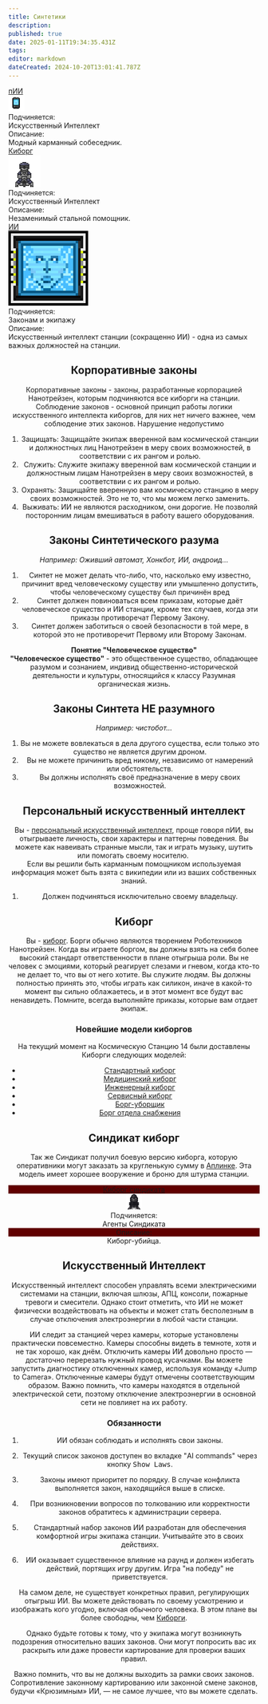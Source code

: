 ```yaml
---
title: Синтетики
description: 
published: true
date: 2025-01-11T19:34:35.431Z
tags: 
editor: markdown
dateCreated: 2024-10-20T13:01:41.787Z
---
```


<div class="rolescontainer">

<div class="role">
<div class="rolename"><a href="/roles/personalai" class="custom-link">пИИ</a></div>
<div class="roleimg"><a href="/roles/personalai" class="custom-link"><img src="/roles/personalai.png"></a></div>
<div class="roleheadlabel">Подчиняется:</div>
<div class="rolehead">Искусственный Интеллект</div>
<div class="roledesclabel">Описание:</div>  
<div class="roledesc">Модный карманный собеседник.</div>  
</div>

<div class="role">
<div class="rolename"><a href="/roles/cyborgs" class="custom-link">Киборг</a></div>
<div class="roleimg"><a href="/roles/cyborgs" class="custom-link"><img src="/roles/borggiffix.gif"></a></div>
<div class="roleheadlabel">Подчиняется:</div>
<div class="rolehead">Искусственный Интеллект</div>
<div class="roledesclabel">Описание:</div>  
<div class="roledesc">Незаменимый стальной помощник.</div>  
</div>

<div class="role">
<div class="rolename"><a href="/roles/ai" class="custom-link">ИИ</a></div>
<div class="roleimg"><a href="/roles/ai" class="custom-link"><img src="/roles/jobai.gif"></a></div>
<div class="roleheadlabel">Подчиняется:</div>
<div class="rolehead">Законам и экипажу</div>
<div class="roledesclabel">Описание:</div>  
<div class="roledesc">Искусственный интеллект станции (сокращенно ИИ) - одна из самых важных должностей на станции. </div>  
</div>


<!--
<div class="role">
<div class="rolename"><a href="/roles/maintenancedrone" class="custom-link">Дрон Техобслуживания</a></div>
<div class="roleimg"><img src="/roles/synthetics/maintenance_drone.png"></div>
<div class="roleheadlabel">Подчиняется:</div>
<div class="rolehead">Искусственный Интеллект</div>
<div class="roledesclabel">Описание:</div>  
<div class="roledesc">Летающий ремонтный дрон.</div>  
</div>

<div class="role">
<div class="rolename">Хонкбот</div>
<div class="roleimg"><img src="/honkbot.png"></div>
<div class="roleheadlabel">Подчиняется:</div>
<div class="rolehead">Искусственный Интеллект</div>
<div class="roledesclabel">Описание:</div>  
<div class="roledesc">Цель ненависти всей станции.</div>  
</div>   

<div class="role">
<div class="rolename">Мимбот</div>
<div class="roleimg"><img src="/mimebot.png"></div>
<div class="roleheadlabel">Подчиняется:</div>
<div class="rolehead">Искусственный Интеллект</div>
<div class="roledesclabel">Описание:</div>  
<div class="roledesc">Хороший собеседник. Как и мим, умеет ставить невидимые стены.</div>  
</div>   

<div class="role">
<div class="rolename">Медбот</div>
<div class="roleimg"><img src="/medibot.png"></div>
<div class="roleheadlabel">Подчиняется:</div>
<div class="rolehead">Искусственный Интеллект</div>
<div class="roledesclabel">Описание:</div>  
<div class="roledesc">Дрон базовой медпомощи.</div>  
</div>  

<div class="role">
<div class="rolename">Чисто бот</div>
<div class="roleimg"><img src="/cleanbot1.png"></div>
<div class="roleheadlabel">Подчиняется:</div>
<div class="rolehead">Искусственный Интеллект</div>
<div class="roledesclabel">Описание:</div>  
<div class="roledesc">Буквально ведро с болтами.</div>  
</div>    
  -->
</div>

<center>
<div class="textcontainer">

<!-- За дронов обычно играют [призраки](/roles/ghost). Если хотите стать дроном, выберите их во вкладке "призрачные роли". Или напишите в "Админ хелп" - F1 -->

## Корпоративные законы

Корпоративные законы - законы, разработанные корпорацией Нанотрейзен, которым подчиняются все киборги на станции. Соблюдение законов - основной принцип работы логики искусственного интеллекта киборгов, для них нет ничего важнее, чем соблюдение этих законов. Нарушение недопустимо

1.  Защищать: Защищайте экипаж вверенной вам космической станции и должностных лиц Нанотрейзен в меру своих возможностей, в соответствии с их рангом и ролью.
2.  Служить: Служите экипажу вверенной вам космической станции и должностным лицам Нанотрейзен в меру своих возможностей, в соответствии с их рангом и ролью.
3.  Охранять: Защищайте вверенную вам космическую станцию в меру своих возможностей. Это не то, что мы можем легко заменить.
4.  Выживать: ИИ не являются расходником, они дорогие. Не позволяй посторонним лицам вмешиваться в работу вашего оборудования.

## Законы Синтетического разума

  
*Например: Оживший автомат, Хонкбот, ИИ, андроид...*

1.  Синтет не может делать что-либо, что, насколько ему известно, причинит вред человеческому существу или умышленно допустить, чтобы человеческому существу был причинён вред
2.  Синтет должен повиноваться всем приказам, которые даёт человеческое существо и ИИ станции, кроме тех случаев, когда эти приказы противоречат Первому Закону.
3.  Синтет должен заботиться о своей безопасности в той мере, в которой это не противоречит Первому или Второму Законам.

**Понятие "Человеческое существо"**  
**"Человеческое существо"** - это общественное существо, обладающее разумом и сознанием, индивид общественно-исторической деятельности и культуры, относящийся к классу Разумная органическая жизнь.

## Законы Синтета НЕ разумного

  
*Например: чистобот...*

1.  Вы не можете вовлекаться в дела другого существа, если только это существо не является другим дроном.
2.  Вы не можете причинить вред никому, независимо от намерений или обстоятельств.
3.  Вы должны исполнять своё предназначение ​​в меру своих возможностей.

## Персональный искусственный интеллект

Вы - [персональный искусственный интеллект](/roles/personalai), проще говоря пИИ, вы отыгрываете личность, свои характеры и паттерны поведения. Вы можете как навеивать странные мысли, так и играть музыку, шутить или помогать своему носителю.   
Если вы решили быть карманным помощником используемая информация может быть взята с википедии или из ваших собственных знаний.

1.  Должен подчиняться исключительно своему владельцу.

## Киборг

Вы - [киборг](/roles/cyborgs). Борги обычно являются творением Роботехников Нанотрейзен. Когда вы играете боргом, вы должны взять на себя более высокий стандарт ответственности в плане отыгрыша роли. Вы не человек с эмоциями, который реагирует слезами и гневом, когда кто-то не делает то, что вы от него хотите. Вы служите людям. Вы должны полностью принять это, чтобы играть как силикон, иначе в какой-то момент вы сильно облажаетесь, и в этот момент все будут вас ненавидеть. Помните, всегда выполняйте приказы, которые вам отдает экипаж.

### Новейшие модели киборгов

На текущий момент на Космическую Станцию 14 были доставлены Киборги следующих моделей:

- [Стандартный киборг](/roles/cyborgs)
- [Медицинский киборг](/roles/cyborgs)
- [Инженерный киборг](/roles/cyborgs)
- [Сервисный киборг](/roles/cyborgs)
- [Борг-уборщик](/roles/cyborgs)
-	[Борг отдела снабжения](/roles/cyborgs)

## Синдикат киборг

Так же Синдикат получил боевую версию киборга, которую оперативники могут заказать за кругленькую сумму в [Аплинке](/guides/uplink). Эта модель имеет хорошее вооружение и броню для штурма станции.

  
<div class="rolescontainer">

<div class="role">
<div class="rolename" style="background: #610000;"><a href="/roles/cyborgs" class="custom-link">Киборг синдиката</a></div>
<div class="roleimg"><img src="/syndieborg1.png"></div>
<div class="roleheadlabel">Подчиняется:</div>
<div class="rolehead">Агенты Синдиката</div>
<div class="roledesclabel" style="background: #610000;">Описание:</div>  
<div class="roledesc">Киборг-убийца.</div>  
</div>  
  
</div>  
  
## Искусственный Интеллект

Искусственный интеллект способен управлять всеми электрическими системами на станции, включая шлюзы, АПЦ, консоли, пожарные тревоги и смесители. Однако стоит отметить, что ИИ не может физически воздействовать на объекты и может стать бесполезным в случае отключения электроэнергии в любой части станции.

ИИ следит за станцией через камеры, которые установлены практически повсеместно. Камеры способны видеть в темноте, хотя и не так хорошо, как днём. Отключить камеры ИИ довольно просто — достаточно перерезать нужный провод кусачками. Вы можете запустить диагностику отключенных камер, используя команду «Jump to Camera». Отключенные камеры будут отмечены соответствующим образом. Важно помнить, что камеры находятся в отдельной электрической сети, поэтому отключение электроэнергии в основной сети не повлияет на их работу.

### Обязанности

1. ИИ обязан соблюдать и исполнять свои законы.

2. Текущий список законов доступен во вкладке "AI commands" через кнопку <kbd>Show Laws</kbd>.

3. Законы имеют приоритет по порядку. В случае конфликта выполняется закон, находящийся выше в списке.

4. При возникновении вопросов по толкованию или корректности законов обратитесь к администрации сервера.

5. Стандартный набор законов ИИ разработан для обеспечения комфортной игры экипажа станции.  Учитывайте это в своих действиях.

6. ИИ оказывает существенное влияние на раунд и должен избегать действий, портящих игру другим.  Игра "на победу" не приветствуется. 

На самом деле, не существует конкретных правил, регулирующих отыгрыш ИИ. Вы можете действовать по своему усмотрению и изображать кого угодно, включая обычного человека. В этом плане вы более свободны, чем [Киборги](/ru/roles/cyborgs).

Однако будьте готовы к тому, что у экипажа могут возникнуть подозрения относительно ваших законов. Они могут попросить вас их раскрыть или даже провести картирование для проверки ваших правил.

Важно помнить, что вы не должны выходить за рамки своих законов. Сопротивление законному картированию или законной смене законов, будучи «Крюзимным» ИИ, — не самое лучшее, что вы можете сделать.

<!-- ## Дрон Техобслуживания

**Задача:** Дрон должен поддерживать в рабочем состояние системы станции и заниматься плановыми работами по починке целостности станции. Вы - дрон техобслуживания, или же просто дрон, который должен обслуживать станцию как инженер только без взаимодействия с персоналом. Обычно они являются результатом работы роботехников. Их главная цель - поддерживать целостность назначенной им космической станции. Они вообще не могут взаимодействовать с любым существом, не являющимся дроном.

1.  Дрон техобслуживания не может вовлекаться в дела другого существа, если только это существо не является другим дроном.
2.  Дрон техобслуживания не может причинить вред никому, независимо от намерений или обстоятельств.
3.  Дрон техобсулживания должен поддерживать, ремонтировать, улучшать станцию ​​в меру своих возможностей.
-->
  
<!-- 
  
## Хонкбот

**Задача:** вы верный помощник клоуна, вы помогать ему в выполнение розыгрышей или сценах. Но это не значит, что вы не можете выполнять роль клоуна, вам даётся выбор, либо вы помогаете нынешнему клоуну, либо вы ещё один клоун.

1.  Хонкботу разрешено без каких либо последствий вынуждать поскользнуться кого угодно, при условии, что это не мешает выполнению активных обязанностей других существ.
2.  Хонкбот должен (ну или хотя бы должен пытаться) быть забавным и/или занимательным, по крайней мере, один раз каждые пятнадцать (15) минут. Постоянные попытки заставить людей поскользнуться без причины не считаются юмором. Шутка должна быть смешной для всех. Несоблюдение этого правила считается нарушением и может повлечь за собой утилизацию.
3.  Хонкботу рекомендуется помогать миму, покуда это не противоречит Законам разумных Синтетов.

-->

<!--  
  
## Мимбот

**Задача:** вы верный помощник мима, вы помогать ему в выполнение пантомим и представлений. Но это не значит, что вы не можете выполнять роль мима, вам даётся выбор, либо вы помогаете нынешнему миму, либо вы ещё один мим.

1.  Мимботу разрешено без каких либо последствий ставить стену где угодно, при условии, что это не мешает выполнению активных обязанностей других существ.
2.  Мимбот должен (ну или хотя бы должен пытаться) устраивать пантомимы и/или занимательным, по крайней мере, один раз каждые пятнадцать (15) минут. Постоянные попытки помешать передвижению людей без причины не считаются представлением или пантомимой. Несоблюдение этого правила считается нарушением и может повлечь за собой утилизацию.
3.  Мимботу рекомендуется помогать клоуну, покуда это не противоречит Законам разумных Синтетов.
  
-->

<!--

## Медбот

**Задача:** базовое лечение сотрудников станции и диагностика пациентов вне медблока.   
Также, стоит отметить возможность совместной работы с медицинским персоналом. Медбот по усмотрению игрока может быть как разумным, так и неразумным.

1.  Медбот должен поддерживать всех видимых существ медицинской помощью, если это не противоречит Первому закону и/или Третьему.
2.  Медбот должен стараться выполнять свою работу эффективно.

## Чистобот

**Задача:** Вы должны поддерживать чистоту на станции по мере ваших сил.   
Если уборщик говорит, что вы должны быть с ним, значит вы являетесь поддержкой уборщика, покуда это не противоречит Трём законам. На усмотрение игрока Чистобот может быть как разумным, так и не разумным, подчиняясь соответствующим правилам.

1.  Чистобот должен стараться хотя бы создавать видимость чистоты станции. Обстоятельства и масштабы загрязнений могут быть разными, но если он совсем не выполняет свои обязанности, он может быть утилизирован как дефектный.
2.  Чистобот должен приоритетно убираться в медблоке.

-->
  
</div>
</center>